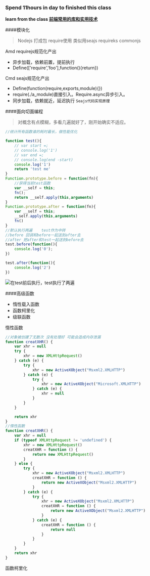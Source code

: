 ### Spend 11hours in day to finished this class
**learn from the class [前端常用的库和实用技术](https://www.bilibili.com/video/av19955995)**

####模块化
> Nodejs 打成包 require使用 类似用seajs requireks commonjs

Amd requirejs规范化产出
* 异步加载，依赖前置，提前执行
* Define(['require','foo'],function(){return})

Cmd seajs规范化产出
* Define(function(require,exports,module){})
* require(./a_module)直接引入。Require.async异步引入。
* 同步加载，依赖就近，延迟执行
`Seajs代码实现原理`

####面向切面编程
> 对概念有点模糊，多看几遍就好了，刚开始确实不适应。


``` javascript
//统计所有函数谁的耗时最长，做性能优化

function test(){
    // var start =;
    // console.log('1')
    // var end =;
    // console.log(end -start)
    console.log('1')
    return 'test me'
}
Function.prototype.before = function(fn){
    //获得当前test函数
    var __self = this;
    fn();
    return __self.apply(this,arguments)
}
Function.prototype.after = function(fn){
    var __self = this;
    __self.apply(this,arguments)
    fn()
}
//默认执行两遍    test作为中转 
//before 回调和before一起送到after去
//after 把after和test一起送到before去
test.before(function(){
    console.log('0');
})

test.after(function(){
    console.log('2')
})
```
![在test前后执行，test执行了两遍](./1523082162850.png)


####高级函数
* 惰性载入函数
* 函数柯里化
* 级联函数


惰性函数
```javascript
//对象被创建了无数次 没有处理好 可能会造成内存泄漏
function creatXHR() {
    var xhr = null
    try {
        xhr = new XMLHttpRequest()
    } catch (e) {
        try {
            xhr = new ActiveXObject("Msxml2.XMLHTTP")
        } catch (e) {
            try {
                xhr = new ActiveXObject("Microsoft.XMLHTTP")
            } catch (e) {
                xhr = null
            }
        }
    }

    return xhr
}
//惰性函数
function creatXHR() {
    var xhr = null
    if (typeof XMLHttpRequest != 'undefined') {
        xhr = new XMLHttpRequest()
        creatXHR = function () {
            return new XMLHttpRequest()
        }
    } else {
        try {
            xhr = new ActiveXObject("Msxml2.XMLHTTP")
            creatXHR = function () {
                return new ActiveXObject("Msxml2.XMLHTTP")
            }
        } catch (e) {
            try {
                xhr = new ActiveXObject("Msxml2.XMLHTTP")
                creatXHR = function () {
                    return new ActiveXObject("Msxml2.XMLHTTP")
                }
            } catch (e) {
                creatXHR = function () {
                    return null
                }
            }
        }
    }
    return xhr
}
```

函数柯里化
